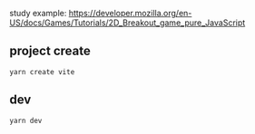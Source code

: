 study example: https://developer.mozilla.org/en-US/docs/Games/Tutorials/2D_Breakout_game_pure_JavaScript

## project create
```shell
yarn create vite
```

## dev
```shell
yarn dev
```